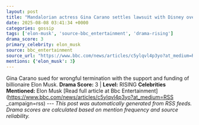 ```yaml
---
layout: post
title: "Mandalorian actress Gina Carano settles lawsuit with Disney over firing"
date: 2025-08-08 03:41:34 +0000
categories: gossip
tags: ['elon-musk', 'source-bbc_entertainment', 'drama-rising']
drama_score: 3
primary_celebrity: elon_musk
source: bbc_entertainment
source_url: "https://www.bbc.com/news/articles/c5ylqvl4p3yo?at_medium=RSS&campaign=rss"
mentions: {'elon_musk': 3}
---
```


Gina Carano sued for wrongful termination with the support and funding of billionaire Elon Musk. **Drama Score:** 3 | **Level:** RISING **Celebrities Mentioned:** Elon Musk [Read full article at Bbc Entertainment](https://www.bbc.com/news/articles/c5ylqvl4p3yo?at_medium=RSS _campaign=rss) --- *This post was automatically generated from RSS feeds. Drama scores are calculated based on mention frequency and source reliability.*